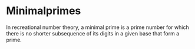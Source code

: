 # Minimalprimes
In recreational number theory, a minimal prime is a prime number for which there is no shorter subsequence of its digits in a given base that form a prime.
